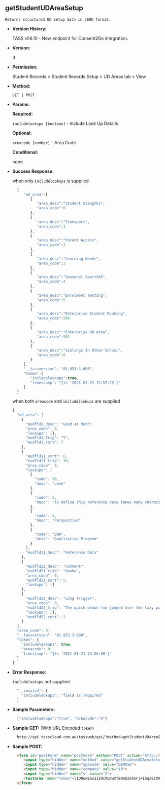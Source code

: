 **getStudentUDAreaSetup**
----
	Returns structured UD setup data in JSON format.
  
* **Version History:**

  TASS v59.10 - New endpoint for Consent2Go integration.

* **Version:**

  3

* **Permission:**

  Student Records > Student Records Setup > UD Areas tab > View

* **Method:**

  `GET | POST`
  
*  **Params:**

   **Required:**

   `includelookups [boolean]` - Include Look Up Details

   **Optional:**

   `areacode [number]` - Area Code
 
   **Conditional:**
 
   none

* **Success Response:**

    when only `includelookups` is supplied
    ```javascript
      { 
         "ud_area":[
            { 
               "area_desc":"Student Stengths",
               "area_code":0
            },
            { 
               "area_desc":"Transport",
               "area_code":1
            },
            { 
               "area_desc":"Parent Access",
               "area_code":2
            },
            { 
               "area_desc":"Learning Needs",
               "area_code":3
            },
            { 
               "area_desc":"Seasonal SportXXX",
               "area_code":4
            },
            { 
               "area_desc":"Enrolment Testing",
               "area_code":5
            },
            { 
               "area_desc":"Enterprise Student Ranking",
               "area_code":500
            },
            { 
               "area_desc":"Enterprise UD Area",
               "area_code":501
            },
            { 
               "area_desc":"Siblings In Other School",
               "area_code":6
            }
         ],
         "__tassversion": "01.053.3.000",
         "token":{ 
            "includelookups":true,
            "timestamp": "{ts '2021-01-21 12:57:23'}"
         }
      }
    ```

    when both `areacode` and `includelookups` are supplied
    ```javascript
    {
      "ud_area": [
        {
          "eudfld1_desc": "Good at Math",
          "area_code": 0,
          "lookups": [],
          "eudfld1_trig": "Y",
          "eudfld1_sort": 7
        },
        {
          "eudfld11_sort": 6,
          "eudfld11_trig": 10,
          "area_code": 0,
          "lookups": [
            {
              "code": 10,
              "desc": "Love"
            },
            {
              "code": 2,
              "desc": "To define this reference data takes many character"
            },
            {
              "code": 5,
              "desc": "Perspective"
            },
            {
              "code": "QUA",
              "desc": "Qualitative Program"
            }
          ],
          "eudfld11_desc": "Reference Data"
        },
        {
          "eudfld21_desc": "Comment",
          "eudfld21_trig": "danke",
          "area_code": 0,
          "eudfld21_sort": 5,
          "lookups": []
        },
        {
          "eudfld22_desc": "Long Trigger",
          "area_code": 0,
          "eudfld22_trig": "The quick brown fox jumped over the lazy pig",
          "lookups": [],
          "eudfld22_sort": 2
        }
      ],
      "area_code": 0,
      "__tassversion": "01.053.3.000",
      "token": {
        "includelookups": true,
        "areacode": 0,
        "timestamp": "{ts '2021-01-21 13:06:00'}"
      }
    }
    ```
 
* **Error Response:**

    `includelookups` not supplied
    ```javascript
      "__invalid": {
        "includelookups": "field is required"
      }
    ```
    
* **Sample Parameters:**

  ```javascript
    {"includelookups":"true", "areacode":"0"}
  ```

* **Sample GET:** (With URL Encoded `token`)

  ```HTML
    http://api.tasscloud.com.au/tassweb/api/?method=getStudentUDAreaSetup&appcode=DEMOSD&company=10&v=2&token=l1D8owEn111IHcXLRwXTB0oU2GX6rj%2BISqa9zXA8We3J3mwgjW5pdUvFK3%2FIZ4mJ4bMyfKTmEoup%2B3tTE9GeLQ%3D%3D
  ```
  
* **Sample POST:**

  ```HTML
    <form id="postForm" name="postForm" method="POST" action="http://api.tasscloud.com.au/tassweb/api/">
       <input type="hidden" name="method" value="getStudentUDAreaSetup">
       <input type="hidden" name="appcode" value="DEMOSD">
       <input type="hidden" name="company" value="10">
       <input type="hidden" name="v" value="2">
       <textarea name="token">l1D8owEn111IHcXLRwXTB0oU2GX6rj+ISqa9zXA8We3J3mwgjW5pdUvFK3/IZ4mJ4bMyfKTmEoup+3tTE9GeLQ==</textarea>
    </form>
  ```
